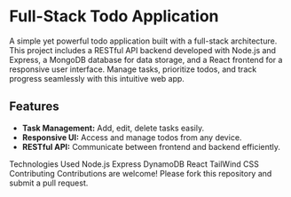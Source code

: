 # Full-Stack Todo Application

A simple yet powerful todo application built with a full-stack architecture. This project includes a RESTful API backend developed with Node.js and Express, a MongoDB database for data storage, and a React frontend for a responsive user interface. Manage tasks, prioritize todos, and track progress seamlessly with this intuitive web app.

## Features

- **Task Management:** Add, edit, delete tasks easily.
- **Responsive UI:** Access and manage todos from any device.
- **RESTful API:** Communicate between frontend and backend efficiently.

Technologies Used
Node.js
Express
DynamoDB
React
TailWind CSS
Contributing
Contributions are welcome! Please fork this repository and submit a pull request.


